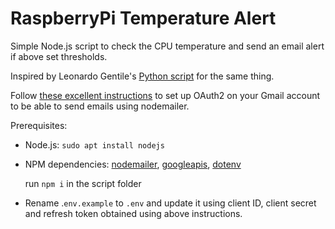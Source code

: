 # RaspberryPi Temperature Alert

Simple Node.js script to check the CPU temperature and send an email alert if above set thresholds.

Inspired by Leonardo Gentile's [Python script](https://gist.github.com/LeonardoGentile/7a5330e6bc55860feee5d0dd79e7965d) for the same thing.

Follow [these excellent instructions](https://medium.com/@nickroach_50526/sending-emails-with-node-js-using-smtp-gmail-and-oauth2-316fe9c790a1) to set up OAuth2 on your Gmail account to be able to send emails using nodemailer.

Prerequisites:

- Node.js:
  `sudo apt install nodejs`
- NPM dependencies: [nodemailer](), [googleapis](), [dotenv]()

  run `npm i` in the script folder
- Rename .`env.example` to `.env` and update it using client ID, client secret and refresh token obtained using above instructions.
